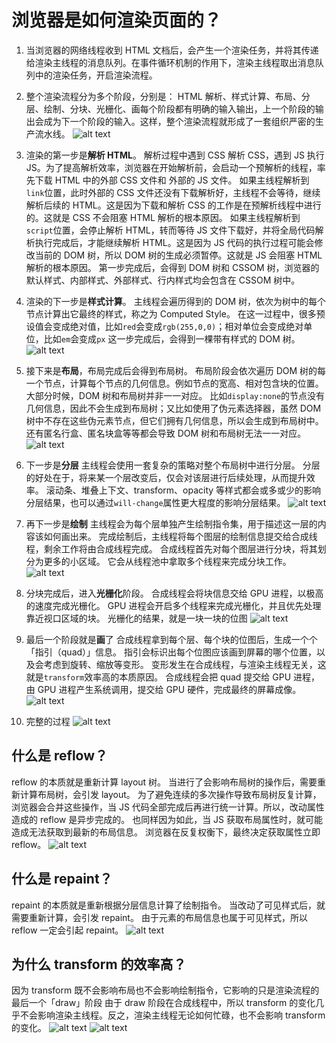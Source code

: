 # 浏览器是如何渲染页面的？

1. 当浏览器的网络线程收到 HTML 文档后，会产生一个渲染任务，并将其传递给渲染主线程的消息队列。在事件循环机制的作用下，渲染主线程取出消息队列中的渲染任务，开启渲染流程。
2. 整个渲染流程分为多个阶段，分别是： HTML 解析、样式计算、布局、分层、绘制、分块、光栅化、画每个阶段都有明确的输入输出，上一个阶段的输出会成为下一个阶段的输入。这样，整个渲染流程就形成了一套组织严密的生产流水线。
   ![alt text](../../images/javascript/bowser-rendering-01.png)

3. 渲染的第一步是**解析 HTML**。
   解析过程中遇到 CSS 解析 CSS，遇到 JS 执行 JS。为了提高解析效率，浏览器在开始解析前，会启动一个预解析的线程，率先下载 HTML 中的外部 CSS 文件和 外部的 JS 文件。
   如果主线程解析到`link`位置，此时外部的 CSS 文件还没有下载解析好，主线程不会等待，继续解析后续的 HTML。这是因为下载和解析 CSS 的工作是在预解析线程中进行的。这就是 CSS 不会阻塞 HTML 解析的根本原因。
   如果主线程解析到`script`位置，会停止解析 HTML，转而等待 JS 文件下载好，并将全局代码解析执行完成后，才能继续解析 HTML。这是因为 JS 代码的执行过程可能会修改当前的 DOM 树，所以 DOM 树的生成必须暂停。这就是 JS 会阻塞 HTML 解析的根本原因。
   第一步完成后，会得到 DOM 树和 CSSOM 树，浏览器的默认样式、内部样式、外部样式、行内样式均会包含在 CSSOM 树中。

4. 渲染的下一步是**样式计算**。
   主线程会遍历得到的 DOM 树，依次为树中的每个节点计算出它最终的样式，称之为 Computed Style。
   在这一过程中，很多预设值会变成绝对值，比如`red`会变成`rgb(255,0,0)`；相对单位会变成绝对单位，比如`em`会变成`px`
   这一步完成后，会得到一棵带有样式的 DOM 树。
   ![alt text](../../images/javascript/bowser-rendering-02.png)

5. 接下来是**布局**，布局完成后会得到布局树。
   布局阶段会依次遍历 DOM 树的每一个节点，计算每个节点的几何信息。例如节点的宽高、相对包含块的位置。
   大部分时候，DOM 树和布局树并非一一对应。
   比如`display:none`的节点没有几何信息，因此不会生成到布局树；又比如使用了伪元素选择器，虽然 DOM 树中不存在这些伪元素节点，但它们拥有几何信息，所以会生成到布局树中。还有匿名行盒、匿名块盒等等都会导致 DOM 树和布局树无法一一对应。
   ![alt text](../../images/javascript/bowser-rendering-03.png)

6. 下一步是**分层**
   主线程会使用一套复杂的策略对整个布局树中进行分层。
   分层的好处在于，将来某一个层改变后，仅会对该层进行后续处理，从而提升效率。
   滚动条、堆叠上下文、transform、opacity 等样式都会或多或少的影响分层结果，也可以通过`will-change`属性更大程度的影响分层结果。
   ![alt text](../../images/javascript/bowser-rendering-04.png)

7. 再下一步是**绘制**
   主线程会为每个层单独产生绘制指令集，用于描述这一层的内容该如何画出来。
   完成绘制后，主线程将每个图层的绘制信息提交给合成线程，剩余工作将由合成线程完成。
   合成线程首先对每个图层进行分块，将其划分为更多的小区域。
   它会从线程池中拿取多个线程来完成分块工作。
   ![alt text](../../images/javascript/bowser-rendering-05.png)

8. 分块完成后，进入**光栅化**阶段。
   合成线程会将块信息交给 GPU 进程，以极高的速度完成光栅化。
   GPU 进程会开启多个线程来完成光栅化，并且优先处理靠近视口区域的块。
   光栅化的结果，就是一块一块的位图
   ![alt text](../../images/javascript/bowser-rendering-06.png)

9. 最后一个阶段就是**画**了
   合成线程拿到每个层、每个块的位图后，生成一个个「指引（quad）」信息。
   指引会标识出每个位图应该画到屏幕的哪个位置，以及会考虑到旋转、缩放等变形。
   变形发生在合成线程，与渲染主线程无关，这就是`transform`效率高的本质原因。
   合成线程会把 quad 提交给 GPU 进程，由 GPU 进程产生系统调用，提交给 GPU 硬件，完成最终的屏幕成像。
   ![alt text](../../images/javascript/bowser-rendering-07.png)

10. 完整的过程
    ![alt text](../../images/javascript/bowser-rendering-08.png)

## 什么是 reflow？

reflow 的本质就是重新计算 layout 树。
当进行了会影响布局树的操作后，需要重新计算布局树，会引发 layout。
为了避免连续的多次操作导致布局树反复计算，浏览器会合并这些操作，当 JS 代码全部完成后再进行统一计算。所以，改动属性造成的 reflow 是异步完成的。
也同样因为如此，当 JS 获取布局属性时，就可能造成无法获取到最新的布局信息。
浏览器在反复权衡下，最终决定获取属性立即 reflow。
![alt text](../../images/javascript/bowser-rendering-09.png)

## 什么是 repaint？

repaint 的本质就是重新根据分层信息计算了绘制指令。
当改动了可见样式后，就需要重新计算，会引发 repaint。
由于元素的布局信息也属于可见样式，所以 reflow 一定会引起 repaint。
![alt text](../../images/javascript/bowser-rendering-10.png)

## 为什么 transform 的效率高？

因为 transform 既不会影响布局也不会影响绘制指令，它影响的只是渲染流程的最后一个「draw」阶段
由于 draw 阶段在合成线程中，所以 transform 的变化几乎不会影响渲染主线程。反之，渲染主线程无论如何忙碌，也不会影响 transform 的变化。
![alt text](../../images/javascript/bowser-rendering-11.png)
![alt text](../../images/javascript/bowser-rendering-12.png)
